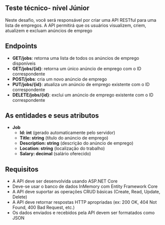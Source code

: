 ## Teste técnico- nível Júnior
 Neste desafio, você será responsável por criar uma API RESTful para uma lista de
 empregos. A API permitirá que os usuários visualizem, criem, atualizem e excluam anúncios
 de emprego

 ## Endpoints
 - **GET/jobs**: retorna uma lista de todos os anúncios de emprego disponíveis
 - **GET/jobs/{id}**: retorna um único anúncio de emprego com o ID correspondente
 - **POST/jobs**: cria um novo anúncio de emprego
 - **PUT/jobs/{id}**: atualiza um anúncio de emprego existente com o ID correspondente
 - **DELETE/jobs/{id}**: exclui um anúncio de emprego existente com o ID
 correspondente

## As entidades e seus atributos
- **Job**
  - **Id: int** (gerado automaticamente pelo servidor)
  - **Title: string** (título do anúncio de emprego)
  - **Description: string** (descrição do anúncio de emprego)
  - **Location: string** (localização do trabalho)
  - **Salary: decimal** (salário oferecido)
## Requisitos
-  A API deve ser desenvolvida usando ASP.NET Core
-   Deve-se usar o banco de dados InMemory com Entity Framework Core
- A API deve suportar as operações CRUD básicas (Create, Read, Update, Delete)
- A API deve retornar respostas HTTP apropriadas (ex: 200 OK, 404 Not Found, 400
 Bad Request, etc.)
- Os dados enviados e recebidos pela API devem ser formatados como JSON
